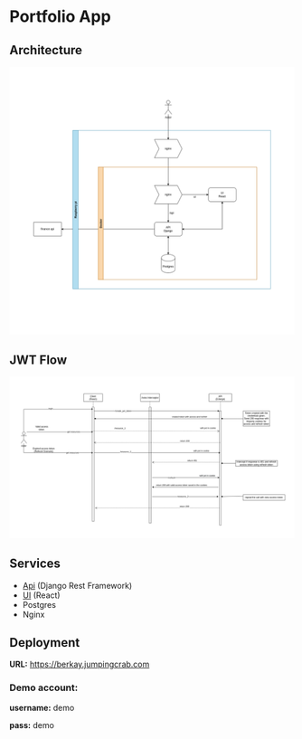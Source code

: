 # Portfolio App

## Architecture
![](resources/portfolio.drawio.png)

## JWT Flow
![](resources/jwt.drawio.png)

## Services
- [Api](https://github.com/berkayersengun/portfolio-api) (Django Rest Framework)
- [UI](https://github.com/berkayersengun/portfolio-ui) (React)
- Postgres
- Nginx

## Deployment
**URL:** https://berkay.jumpingcrab.com

### Demo account:
**username:** demo

**pass:** demo
